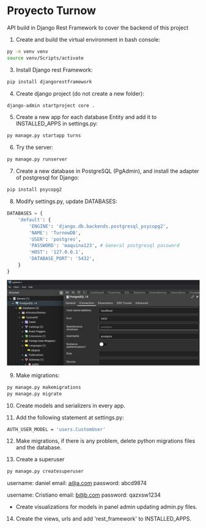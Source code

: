 # Proyecto Turnow

API build in Django Rest Framework to cover the backend of this project

1. Create and build the virtual environment in bash console:

```sh
py -m venv venv
source venv/Scripts/activate
```
3. Install Django rest Framework:

```sh
pip install djangorestframework
```
4. Create django project (do not create a new folder):

```sh
django-admin startproject core .
```

5. Create a new app for each database Entity and add it to INSTALLED_APPS in settings.py:
```sh
py manage.py startapp turns
```

6. Try the server:
```sh
py manage.py runserver
```

7. Create a new database in PostgreSQL (PgAdmin), and install the adapter of postgresql for Django:

```sh
pip install psycopg2
```

8. Modify settings.py, update DATABASES:

```py
DATABASES = {
    'default': {
        'ENGINE': 'django.db.backends.postgresql_psycopg2',
        'NAME': 'TurnowDB',
        'USER': 'postgres',
        'PASSWORD': 'maquina123', # General postgresql password
        'HOST': '127.0.0.1',
        'DATABASE_PORT': '5432',
    }
}
```

![Alt text](img/PostgreSQLServerProps.JPG)

9. Make migrations:

```sh
py manage.py makemigrations
py manage.py migrate
```

10. Create models and serializers in every app.

11. Add the following statement at settings.py:

```sh
AUTH_USER_MODEL = 'users.CustomUser'
```
12. Make migrations, if there is any problem, delete python migrations files and the database.

13. Create a superuser

```sh
py manage.py createsuperuser
```
username: daniel
email: a@a.com
password: abcd9874

username: Cristiano
email: b@b.com
password: qazxsw1234

- Create visualizations for models in panel admin updating admin.py files.

14. Create the views, urls and add 'rest_framework' to INSTALLED_APPS.
